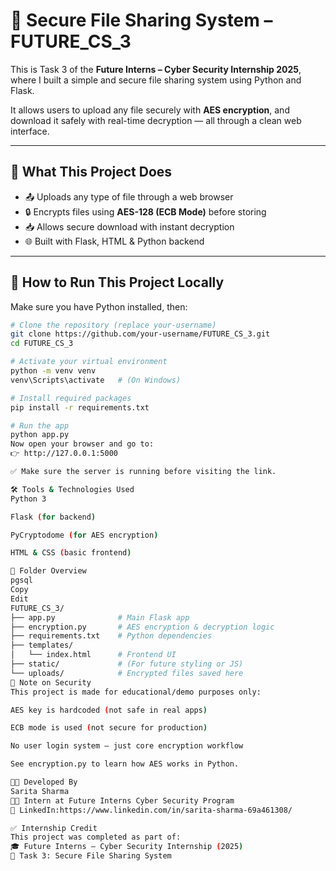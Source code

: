 # 🔐 Secure File Sharing System – FUTURE_CS_3

This is Task 3 of the **Future Interns – Cyber Security Internship 2025**, where I built a simple and secure file sharing system using Python and Flask.

It allows users to upload any file securely with **AES encryption**, and download it safely with real-time decryption — all through a clean web interface.

---

## 🚀 What This Project Does

- 📤 Uploads any type of file through a web browser  
- 🔒 Encrypts files using **AES-128 (ECB Mode)** before storing  
- 📥 Allows secure download with instant decryption  
- 🌐 Built with Flask, HTML & Python backend

---

## 🧪 How to Run This Project Locally

Make sure you have Python installed, then:

```bash
# Clone the repository (replace your-username)
git clone https://github.com/your-username/FUTURE_CS_3.git
cd FUTURE_CS_3

# Activate your virtual environment
python -m venv venv
venv\Scripts\activate   # (On Windows)

# Install required packages
pip install -r requirements.txt

# Run the app
python app.py
Now open your browser and go to:
👉 http://127.0.0.1:5000

✅ Make sure the server is running before visiting the link.

🛠 Tools & Technologies Used
Python 3

Flask (for backend)

PyCryptodome (for AES encryption)

HTML & CSS (basic frontend)

📁 Folder Overview
pgsql
Copy
Edit
FUTURE_CS_3/
├── app.py              # Main Flask app
├── encryption.py       # AES encryption & decryption logic
├── requirements.txt    # Python dependencies
├── templates/
│   └── index.html      # Frontend UI
├── static/             # (For future styling or JS)
└── uploads/            # Encrypted files saved here
🔐 Note on Security
This project is made for educational/demo purposes only:

AES key is hardcoded (not safe in real apps)

ECB mode is used (not secure for production)

No user login system — just core encryption workflow

See encryption.py to learn how AES works in Python.

👩‍💻 Developed By
Sarita Sharma
🧑‍🎓 Intern at Future Interns Cyber Security Program
🔗 LinkedIn:https://www.linkedin.com/in/sarita-sharma-69a461308/

✅ Internship Credit
This project was completed as part of:
🎓 Future Interns – Cyber Security Internship (2025)
🔐 Task 3: Secure File Sharing System

